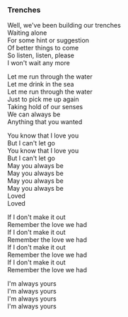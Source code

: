 ### Trenches

Well, we've been building our trenches  
Waiting alone  
For some hint or suggestion  
Of better things to come  
So listen, listen, please  
I won't wait any more

Let me run through the water  
Let me drink in the sea  
Let me run through the water  
Just to pick me up again  
Taking hold of our senses  
We can always be  
Anything that you wanted

You know that I love you  
But I can't let go  
You know that I love you  
But I can't let go  
May you always be  
May you always be  
May you always be  
May you always be  
Loved  
Loved

If I don't make it out  
Remember the love we had  
If I don't make it out  
Remember the love we had  
If I don't make it out  
Remember the love we had  
If I don't make it out  
Remember the love we had

I'm always yours  
I'm always yours  
I'm always yours  
I'm always yours
